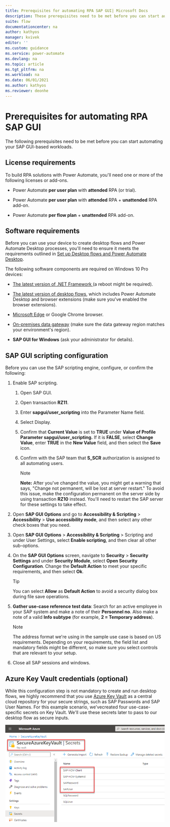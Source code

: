 ```yaml
---
title: Prerequisites for automating RPA SAP GUI| Microsoft Docs
description: These prerequisites need to be met before you can start automating your SAP GUI-based workloads with Microsoft Power Automate.
suite: flow
documentationcenter: na
author: kathyos
manager: kvivek
editor: ''
ms.custom: guidance
ms.service: power-automate
ms.devlang: na
ms.topic: article
ms.tgt_pltfrm: na
ms.workload: na
ms.date: 06/01/2021
ms.author: kathyos
ms.reviewer: deonhe
---
```


# Prerequisites for automating RPA SAP GUI

The following prerequisites need to be met before you can start automating your SAP GUI-based workloads.

## License requirements

To build RPA solutions with Power Automate, you'll need one or more of the following licenses or add-ons.

-   Power Automate **per user plan** with **attended** RPA (or trial).

-   Power Automate **per user plan** with **attended** RPA + **unattended** RPA add-on.

-   Power Automate **per flow plan** + **unattended** RPA add-on.

## Software requirements

Before you can use your device to create desktop flows and Power Automate Desktop processes, you'll need to ensure it meets the requirements outlined in [Set up Desktop flows and Power Automate Desktop](../../ui-flows/setup).

The following software components are required on Windows 10 Pro devices:

-   [The latest version of .NET Framework ](https://dotnet.microsoft.com/download/dotnet-framework)(a reboot might be required).

-   [The latest version of desktop flows](../../ui-flows/setup#install-ui-flows-on-your-device), which includes Power Automate Desktop and browser extensions (make sure you've enabled the browser extensions).

-   [Microsoft Edge](https://www.microsoft.com/edge/) or Google Chrome browser.

-   [On-premises data gateway](../../gateway-reference#use-a-gateway) (make sure the data gateway region matches your environment's region).

-   **SAP GUI for Windows** (ask your administrator for details).

## SAP GUI scripting configuration

Before you can use the SAP scripting engine, configure, or confirm the following:

1.  Enable SAP scripting.

    1.  Open SAP GUI.

    1.  Open transaction **RZ11**.

    1.  Enter **sapgui/user\_scripting** into the Parameter Name field.

    1.  Select Display.

    1.  Confirm that **Current Value** is set to **TRUE** under **Value of Profile Parameter sapgui/user\_scripting.** If it is **FALSE**, select **Change Value**, enter **TRUE** in the **New Value** field, and then select the **Save** icon.

    1.  Confirm with the SAP team that **S\_SCR** authorization is assigned to all automating users.

         >[!NOTE]
         >**Note:** After you've changed the value, you might get a warning that says, "Change not permanent, will be lost at server restart." To avoid this issue, make the configuration permanent on the server side by using transaction **RZ10** instead. You'll need to restart the SAP server for these settings to take effect.

2.  Open **SAP GUI Options** and go to **Accessibility & Scripting** > **Accessibility** > **Use accessibility mode**, and then select any other check boxes that you need.
3.  Open **SAP GUI Options** > **Accessibility & Scripting** > Scripting and under User Settings, select **Enable scripting**, and then clear all other sub-options.

4.  On the **SAP GUI Options** screen, navigate to **Security** > **Security Settings** and under **Security Module**, select **Open Security Configuration**. Change the **Default Action** to meet your specific requirements, and then select **Ok**.

     >[!TIP]
     >You can select **Allow** as **Default Action** to avoid a security dialog box during file save operations.

5. **Gather use-case reference test data**: Search for an active employee in your SAP system and make a note of their **Personnel no**. Also make a note of a valid **Info subtype** (for example, **2 = Temporary address**). 

   >[!NOTE]
   >The address format we're using in the sample use case is based on US requirements. Depending on your requirements, the field list and mandatory fields might be different, so make sure you select controls that are relevant to your setup.

6.  Close all SAP sessions and windows.

## Azure Key Vault credentials (optional)

While this configuration step is not mandatory to create and run desktop flows, we highly recommend that you use [Azure Key Vault](https://azure.microsoft.com/services/key-vault) as a central cloud repository for your secure strings, such as SAP Passwords and SAP User Names. For this example scenario, we’vecreated four use-case-specific secrets on Key Vault. We'll use these secrets later to pass to our desktop flow as secure inputs.

![Screenshot of the Azure Key Vault with the following secrets, SAP HCMClient, SAP HCM SystemId,  SAPPassword,  and SAPUser ](media/Azure-Key-Vault-window.png)  

